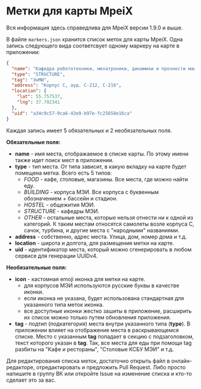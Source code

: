 # Метки для карты MpeiX

Вся информация здесь справедлива для MpeiX версии 1.9.0 и выше.

В файле `markers.json` хранится список меток для карты MpeiX. Одна запись следующего вида соответсвует одному маркеру на карте в приложении:

```json
{
  "name": "Кафедра робототехники, мехатроники, динамики и прочности машин (РМДиПМ)",
  "type": "STRUCTURE",
  "tag": "ЭнМИ",
  "address": "Корпус С, ауд. С-212, С-216",
  "location": {
    "lat": 55.757537,
    "lng": 37.702341
  },
  "uid": "a34c9c57-9ca6-43e9-b97e-fc25658e16ca"
}
```

Каждая запись имеет 5 обязательных и 2 необязательных поля.

**Обязательные поля:**

- **name** - имя места, отображаемое в списке карты. По этому имени также идет поиск мест в приложении.
- **type** - тип места. От типа зависит, в какую вкладку на карте будет помещена метка. Всего есть 5 типов:
    - *FOOD* - кафе, столовые, магазины. Все места, где можно найти еду.
    - *BUILDING* - корпуса МЭИ. Все корпуса с буквенным обозначением + бассейн и стадион.
    - *HOSTEL* - общежития МЭИ.
    - *STRUCTURE* - кафедры МЭИ.
    - *OTHER* - остальные места, которые нельзя отнести ни к одной из категорий. К таким местам относятся самолеты возле корпуса С, сачок, турбина, и другие места с "народными" названиями.
- **address** - собственно, адрес места. Улица, дом, номер дома и т.д.
- **location** - широта и долгота, для размещения метки на карте.
- **uid** - идентификатор места, который можно сгенерировать в любом сервисе для генерации UUIDv4.

**Необязательные поля:**

- **icon** - кастомная emoji иконка для метки на карте.
  - для корпусов МЭИ используются русские буквы в качестве иконки.
  - если иконка не указана, будет использована стандартная для указанного типа меток иконка.
  - все доступные иконки жестко зашиты в приложение, расширить их список можно только путем обновления приложения.
- **tag** - подтип (подкатегория) места внутри указанного типа (**type**). В приложении влияет на отображение места в раскрывающемся списке. Место с указанным **tag** попадает в секцию с подзаголовком, текст которого указан в **tag**. Так, все места для еды при помощи tag разбиты на "Кафе и рестораны", "Столовые КСБУ МЭИ" и т.д.



Для редактирования списка меток, достаточно открыть файл в онлайн-редакторе, отредактировать и предложить Pull Request. Либо просто напишите в группу ВК или откройте Issue на изменение списка и кто-то сделает это за вас.